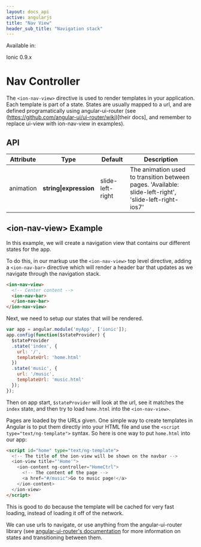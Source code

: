 ```yaml
---
layout: docs_api
active: angularjs
title: "Nav View"
header_sub_title: "Navigation stack"
---
```


Available in:
<div class="label label-primary">Ionic 0.9.x</div>

Nav Controller
===

The `<ion-nav-view>` directive is used to render templates in your application.  Each template is part of a state.  States are usually mapped to a url, and are defined programatically using angular-ui-router (see (https://github.com/angular-ui/ui-router/wiki)[their docs], and remember to replace ui-view with ion-nav-view in examples).

## API

<table class="table">
  <thead>
    <tr>
      <th>Attribute</th>
      <th>Type</th>
      <th>Default</th>
      <th>Description</th>
    </tr>
  </thead>
  <tbody>
    <tr>
      <td>animation</td>
      <td><b>string|expression</b></td>
      <td>slide-left-right</td>
      <td>The animation used to transition between pages. 'Available: slide-left-right', 'slide-left-right-ios7'</td>
    </tr>
  </tbody>
</table>

## \<ion-nav-view\> Example

In this example, we will create a navigation view that contains our different states for the app.

To do this, in our markup use the `<ion-nav-view>` top level directive, adding a `<ion-nav-bar>` directive which will render a header bar that updates as we navigate through the navigation stack.

```html
<ion-nav-view>
  <!-- Center content -->
  <ion-nav-bar>
  </ion-nav-bar>
</ion-nav-view>
```

Next, we need to setup our states that will be rendered.

```js
var app = angular.module('myApp', ['ionic']);
app.config(function($stateProvider) {
  $stateProvider
  .state('index', {
    url: '/',
    templateUrl: 'home.html'
  })
  .state('music', {
    url: '/music',
    templateUrl: 'music.html'
  });
});
```

Then on app start, `$stateProvider` will look at the url, see it matches the `index` state, and then try to load `home.html` into the `<ion-nav-view>`.

Pages are loaded by the URLs given. One simple way to create templates in Angular is to put them directly into your HTML file and use the `<script type="text/ng-template">` syntax. So here is one way to put `home.html` into our app:

```html
<script id="home" type="text/ng-template">
  <!-- The title of the ion-view will be shown on the navbar -->
  <ion-view title="'Home'">
    <ion-content ng-controller="HomeCtrl">
      <!-- The content of the page -->
      <a href="#/music">Go to music page!</a>
    </ion-content>
  </ion-view>
</script>
```

This is good to do because the template will be cached for very fast loading, instead of loading it off of the network.

We can use urls to navigate, or use anything from the angular-ui-router library (see [angular-ui-router's documentation](https://github.com/angular-ui/ui-router/wiki) for more information on states and transitioning between them.
